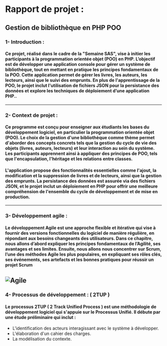 # Rapport de projet : 
## Gestion de bibliothèque en PHP POO

### 1- Introduction :
#### Ce projet, réalisé dans le cadre de la "Semaine SAS", vise à initier les participants à la programmation orientée objet (POO) en PHP. L’objectif est de développer une application console pour gérer un système de bibliothèque, tout en mettant en pratique les principes fondamentaux de la POO. Cette application permet de gérer les livres, les auteurs, les lecteurs, ainsi que le suivi des emprunts. En plus de l'apprentissage de la POO, le projet inclut l'utilisation de fichiers JSON pour la persistance des données et explore les techniques de déploiement d’une application PHP..
---
### 2- Context de projet : 
#### Ce programme est conçu pour enseigner aux étudiants les bases du développement logiciel, en particulier la programmation orientée objet (POO). Le choix de la gestion d'une bibliothèque comme thème permet d'aborder des concepts concrets tels que la gestion du cycle de vie des objets (livres, auteurs, lecteurs) et leur interaction au sein du système. Les participants apprennent ainsi à appliquer des principes de POO, tels que l'encapsulation, l'héritage et les relations entre classes.
#### L'application propose des fonctionnalités essentielles comme l'ajout, la modification et la suppression de livres et de lecteurs, ainsi que la gestion des emprunts. La persistance des données est assurée via des fichiers JSON, et le projet inclut un déploiement en PHP pour offrir une meilleure compréhension de l'ensemble du cycle de développement et de mise en production.
---
### 3- Développement agile  : 
#### Le développement Agile est une approche flexible et itérative qui vise à fournir des versions fonctionnelles du logiciel de manière régulière, en répondant aux besoins changeants des utilisateurs. Dans ce chapitre, nous allons d’abord expliquer les principes fondamentaux de l’Agilité, ses avantages et ses limites. Ensuite, nous allons nous concentrer sur Scrum, l’une des méthodes Agile les plus populaires, en expliquant ses rôles clés, ses événements, ses artefacts et les bonnes pratiques pour réussir un projet Scrum
![Agile](https://www.itss.paris/sites/itss-dev/files/inline-images/Plan%20de%20travail%201.png)
---
### 4- Processus de développement  : ( 2TUP )
#### Le processus 2TUP ( 2 Track Unified Process ) est une méthodologie de développement logiciel qui s'appuie sur le Processus Unifié. Il débute par une étude préliminaire qui inclut : 
+ L'identification des acteurs interagissant avec le système à développer.
+ L'élaboration d'un cahier des charges.
+ La modélisation du contexte.
